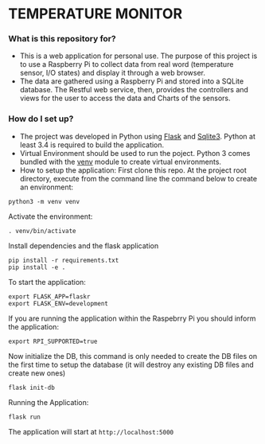 # TEMPERATURE MONITOR #

### What is this repository for? ###

* This is a web application for personal use. The purpose of this project is to use a Raspberry Pi to collect data from real word (temperature sensor, I/O states) and display it through a web browser.
* The data are gathered using a Raspberry Pi and stored into a SQLite database. The Restful web service, then, provides the controllers and views for the user to access the data and Charts of the sensors. 


### How do I set up? ###

* The project was developed in Python using [Flask](http://flask.pocoo.org/) and [Sqlite3](https://www.sqlite.org/index.html). Python at least 3.4 is required to build the application.
* Virtual Environment should be used to run the poject. Python 3 comes bundled with the [venv](https://docs.python.org/3/library/venv.html#module-venv) module to create virtual environments.
* How to setup the application: First clone this repo. At the project root directory, execute from the command line the command below to create an environment:
```
python3 -m venv venv
```
Activate the environment:
```
. venv/bin/activate
```
Install dependencies and the flask application
```
pip install -r requirements.txt
pip install -e .
```
To start the application:
```
export FLASK_APP=flaskr
export FLASK_ENV=development
```
If you are running the application within the Raspebrry Pi you should inform the application:
```
export RPI_SUPPORTED=true
``` 
Now initialize the DB, this command is only needed to create the DB files on the first time to setup the database (it will destroy any existing DB files and create new ones)
```
flask init-db
```
Running the Application:
```
flask run
```
The application will start at `http://localhost:5000`

